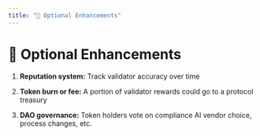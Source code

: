 ```yaml
---
title: "🔄 Optional Enhancements"
---
```


🔄 Optional Enhancements
========================

1.  **Reputation system:** Track validator accuracy over time
    
2.  **Token burn or fee:** A portion of validator rewards could go to a protocol treasury
    
3.  **DAO governance:** Token holders vote on compliance AI vendor choice, process changes, etc.
